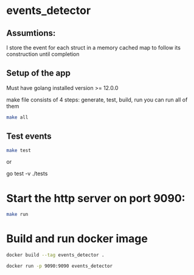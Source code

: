 # events_detector

## Assumtions:
I store the event for each struct in a memory cached map to follow its construction until completion

## Setup of the app

Must have golang installed version >= 12.0.0

make file consists of 4 steps: generate, test, build, run
you can run all of them 

```bash
make all
```



## Test events

```bash
make test
```
or

go test -v ./tests


# Start the http server on port 9090:

```bash
make run
```

# Build and run docker image

```bash
docker build --tag events_detector .
```

```bash
docker run -p 9090:9090 events_detector
```
